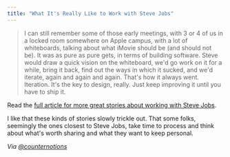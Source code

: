 ```yaml
---
title: "What It's Really Like to Work with Steve Jobs"
---
```

<blockquote><p>
  I can still remember some of those early meetings, with 3 or 4 of us in a locked room somewhere on Apple campus, with a lot of whiteboards, talking about what iMovie should be (and should not be). It was as pure as pure gets, in terms of building software. Steve would draw a quick vision on the whiteboard, we'd go work on it for a while, bring it back, find out the ways in which it sucked, and we'd iterate, again and again and again. That's how it always went. Iteration. It's the key to design, really. Just keep improving it until you have to ship it.
</p></blockquote>
<p>Read the <a href="http://inventor-labs.com/blog/2011/10/12/what-its-really-like-working-with-steve-jobs.html">full article for more great stories about working with Steve Jobs</a>.</p>
<p>I like that these kinds of stories slowly trickle out. That some folks, seemingly the ones closest to Steve Jobs, take time to process and think about what's worth sharing and what they want to keep personal.</p>
<p><em>Via <a href="https://twitter.com/counternotions/status/293885550782455808">@counternotions</a></em></p>
